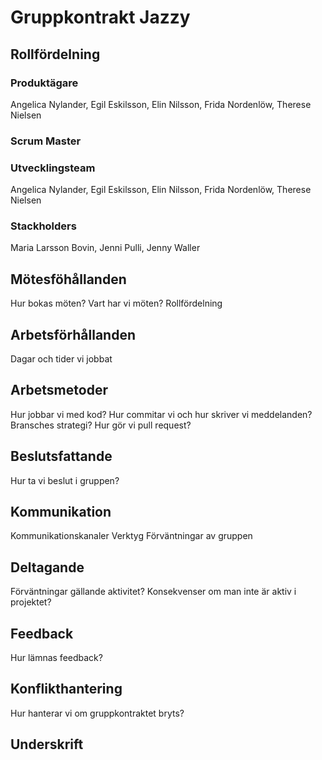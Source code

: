 
# Gruppkontrakt Jazzy

## Rollfördelning
### Produktägare
Angelica Nylander, 
Egil Eskilsson,
Elin Nilsson,
Frida Nordenlöw,
Therese Nielsen

### Scrum Master


### Utvecklingsteam
Angelica Nylander, 
Egil Eskilsson,
Elin Nilsson,
Frida Nordenlöw,
Therese Nielsen

### Stackholders 
Maria Larsson Bovin, 
Jenni Pulli, 
Jenny Waller

## Mötesföhållanden
Hur bokas möten? 
Vart har vi möten?
Rollfördelning

## Arbetsförhållanden
Dagar och tider vi jobbat

## Arbetsmetoder
Hur jobbar vi med kod?
Hur commitar vi och hur skriver vi meddelanden?
Bransches strategi?
Hur gör vi pull request?

## Beslutsfattande
Hur ta vi beslut i gruppen? 

## Kommunikation
Kommunikationskanaler
Verktyg
Förväntningar av gruppen

## Deltagande
Förväntningar gällande aktivitet?
Konsekvenser om man inte är aktiv i projektet?

## Feedback
Hur lämnas feedback? 

## Konflikthantering
Hur hanterar vi om gruppkontraktet bryts?



## Underskrift
